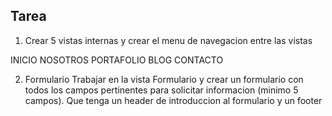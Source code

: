 ## Tarea

1. Crear 5 vistas internas y crear el menu de navegacion entre las vistas

INICIO
NOSOTROS
PORTAFOLIO
BLOG
CONTACTO

2. Formulario
   Trabajar en la vista Formulario y crear un formulario con todos los campos pertinentes para solicitar informacion (minimo 5 campos). Que tenga un header de introduccion al formulario y un footer
